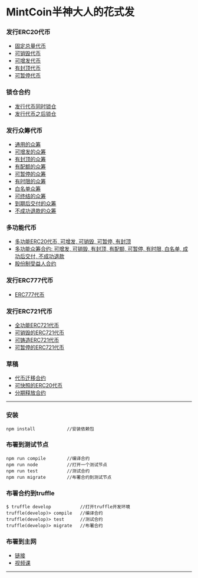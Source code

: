 # MintCoin半神大人的花式发

### 发行ERC20代币

* [固定总量代币](./README/ERC20/ERC20FixedSupply.md)
* [可销毁代币](./README/ERC20/ERC20WithBurnable.md)
* [可增发代币](./README/ERC20/ERC20WithMintable.md)
* [有封顶代币](./README/ERC20/ERC20WithCapped.md)
* [可暂停代币](./README/ERC20/ERC20WithPausable.md)

### 锁仓合约

* [发行代币同时锁仓](./README/ERC20/IssueTokenWithTimelock.md)
* [发行代币之后锁仓](./README/ERC20/IssueTokenBeforeTimelock.md)

### 发行众筹代币

* [通用的众筹](./README/Crowdsale/AllowanceCrowdsale.md)
* [可增发的众筹](./README/Crowdsale/MintedCrowdsale.md)
* [有封顶的众筹](./README/Crowdsale/CappedCrowdsale.md)
* [有配额的众筹](./README/Crowdsale/IndividuallyCappedCrowdsale.md)
* [可暂停的众筹](./README/Crowdsale/PausableCrowdsale.md)
* [有时限的众筹](./README/Crowdsale/TimedCrowdsale.md)
* [白名单众筹](./README/Crowdsale/WhitelistCrowdsale.md)
* [可终结的众筹](./README/Crowdsale/FinalizableCrowdsale.md)
* [到期后交付的众筹](./README/Crowdsale/PostDeliveryCrowdsale.md)
* [不成功退款的众筹](./README/Crowdsale/RefundableCrowdsale.md)

### 多功能代币

* [多功能ERC20代币, 可增发, 可销毁, 可暂停, 有封顶](./README/Multi/ERC20MultiFunction.md)
* [多功能众筹合约: 可增发, 可销毁, 有封顶, 有配额, 可暂停, 有时限, 白名单, 成功后交付, 不成功退款](./README/Multi/MultiFunctionCrowdsale.md)
* [股份制受益人合约](./README/Multi/CrowdsalePaymentSplitter.md)

### 发行ERC777代币

* [ERC777代币](./README/ERC777/ERC777Contract.md)

### 发行ERC721代币

* [全功能ERC721代币](./README/ERC721/ERC721Full.md)
* [可销毁的ERC721代币](./README/Crowdsale/ERC721Burnable.md)
* [可铸造ERC721代币](./README/Crowdsale/ERC721Mintable.md)
* [可暂停的ERC721代币](./README/Crowdsale/ERC721Pausable.md)

### 草稿

* [代币迁移合约](./README/Multi/ERC20Migrator.md)
* [可快照的ERC20代币](./README/Multi/ERC20WithSnapshot.md)
* [分期释放合约](./README/Multi/ERC20WithTokenVesting.md)

---

### 安装

```shell
npm install            //安装依赖包
```

### 布署到测试节点

```shell
npm run compile        //编译合约
npm run node           //打开一个测试节点
npm run test           //测试合约
npm run migrate        //布署合约到测试节点
```

### 布署合约到truffle

```shell
$ truffle develop           //打开truffle开发环境
truffle(develop)> compile   //编译合约
truffle(develop)> test      //测试合约
truffle(develop)> migrate   //布署合约
```

### 布署到主网

* [链接](https://github.com/Fankouzu/smart-contract/tree/master/Solidity%20Lesson%2003)
* [视频课](https://www.bilibili.com/video/BV1vJ41117ck/)

---
